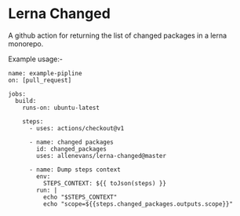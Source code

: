 # Lerna Changed

A github action for returning the list of changed packages in a lerna monorepo.


Example usage:-

```
name: example-pipline
on: [pull_request]

jobs:
  build:
    runs-on: ubuntu-latest

    steps:
      - uses: actions/checkout@v1

      - name: changed packages
        id: changed_packages
        uses: allenevans/lerna-changed@master

      - name: Dump steps context
        env:
          STEPS_CONTEXT: ${{ toJson(steps) }}
        run: |
          echo "$STEPS_CONTEXT"
          echo "scope=${{steps.changed_packages.outputs.scope}}"
```
